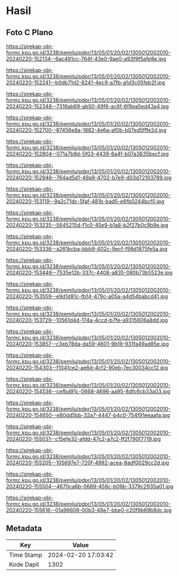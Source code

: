 # Hasil

## Foto C Plano

https://sirekap-obj-formc.kpu.go.id/3238/pemilu/pdpr/13/05/01/20/02/1305012002010-20240220-152134--6ac491cc-764f-43e0-9ae0-a93f9f5afe8e.jpg

https://sirekap-obj-formc.kpu.go.id/3238/pemilu/pdpr/13/05/01/20/02/1305012002010-20240220-152241--b0db71d2-8241-4ec9-a7fb-a1d3c05feb2f.jpg

https://sirekap-obj-formc.kpu.go.id/3238/pemilu/pdpr/13/05/01/20/02/1305012002010-20240220-152348--7316ab69-ab50-49f6-ac6f-6f8ea5ed43a4.jpg

https://sirekap-obj-formc.kpu.go.id/3238/pemilu/pdpr/13/05/01/20/02/1305012002010-20240220-152700--87456e8a-1882-4e6a-af0b-b07ed5fffe2d.jpg

https://sirekap-obj-formc.kpu.go.id/3238/pemilu/pdpr/13/05/01/20/02/1305012002010-20240220-152804--071a7b8d-5f03-4439-8a4f-b07a3635becf.jpg

https://sirekap-obj-formc.kpu.go.id/3238/pemilu/pdpr/13/05/01/20/02/1305012002010-20240220-152948--764ad5d1-49a9-4702-b7e9-d03d72103789.jpg

https://sirekap-obj-formc.kpu.go.id/3238/pemilu/pdpr/13/05/01/20/02/1305012002010-20240220-153119--9a2c71dc-5faf-481b-bad5-e6fb0244bcf0.jpg

https://sirekap-obj-formc.kpu.go.id/3238/pemilu/pdpr/13/05/01/20/02/1305012002010-20240220-153235--5645215d-f1c0-45e9-b1a8-b2f27b0c9b9e.jpg

https://sirekap-obj-formc.kpu.go.id/3238/pemilu/pdpr/13/05/01/20/02/1305012002010-20240220-153336--a261bcba-bbb9-402c-9ecf-f98d1875fe5a.jpg

https://sirekap-obj-formc.kpu.go.id/3238/pemilu/pdpr/13/05/01/20/02/1305012002010-20240220-153446--7535e12b-337c-4408-a835-080b73b5523e.jpg

https://sirekap-obj-formc.kpu.go.id/3238/pemilu/pdpr/13/05/01/20/02/1305012002010-20240220-153559--e9d1d81c-fb14-479c-a05a-a4d54babcd41.jpg

https://sirekap-obj-formc.kpu.go.id/3238/pemilu/pdpr/13/05/01/20/02/1305012002010-20240220-153729--10561d4d-174a-4ccd-b7fe-a9315606a8dd.jpg

https://sirekap-obj-formc.kpu.go.id/3238/pemilu/pdpr/13/05/01/20/02/1305012002010-20240220-153857--c3eb78da-da59-4601-9b19-931fa49ad85e.jpg

https://sirekap-obj-formc.kpu.go.id/3238/pemilu/pdpr/13/05/01/20/02/1305012002010-20240220-154303--f1041ce2-ae6d-4cf2-90eb-7ec30034cc12.jpg

https://sirekap-obj-formc.kpu.go.id/3238/pemilu/pdpr/13/05/01/20/02/1305012002010-20240220-154536--cefbd91c-0668-4696-aa95-8dfc6cb33a03.jpg

https://sirekap-obj-formc.kpu.go.id/3238/pemilu/pdpr/13/05/01/20/02/1305012002010-20240220-154650--e80dd5bb-32a7-4447-b4c0-754f91eeaafa.jpg

https://sirekap-obj-formc.kpu.go.id/3238/pemilu/pdpr/13/05/01/20/02/1305012002010-20240220-155031--c15efe32-afdd-47c2-a7c2-ff2f790f7719.jpg

https://sirekap-obj-formc.kpu.go.id/3238/pemilu/pdpr/13/05/01/20/02/1305012002010-20240220-155205--105697e7-720f-4992-acea-8adf0029cc2d.jpg

https://sirekap-obj-formc.kpu.go.id/3238/pemilu/pdpr/13/05/01/20/02/1305012002010-20240220-155504--4670ca6b-0689-458c-b06b-3379c2935a01.jpg

https://sirekap-obj-formc.kpu.go.id/3238/pemilu/pdpr/13/05/01/20/02/1305012002010-20240220-155616--01a96608-00b3-48e7-bbe0-c20f9b69b8dc.jpg


## Metadata

| Key        | Value               |
| ---------- | ------------------- |
| Time Stamp | 2024-02-20 17:03:42 |
| Kode Dapil | 1302                |



